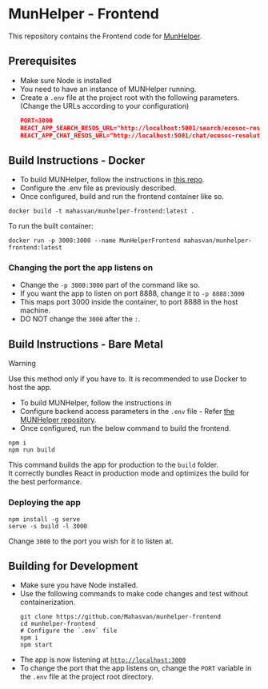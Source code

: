 # MunHelper - Frontend
This repository contains the Frontend code for [MunHelper](https://github.com/mahasvan/munhelper).


## Prerequisites
- Make sure Node is installed
- You need to have an instance of MUNHelper running. 
- Create a `.env` file at the project root with the following parameters. (Change the URLs according to your configuration)
    ```json
    PORT=3000
    REACT_APP_SEARCH_RESOS_URL="http://localhost:5001/search/ecosoc-resolutions?query="
    REACT_APP_CHAT_RESOS_URL="http://localhost:5001/chat/ecosoc-resolutions?query="
    ```

## Build Instructions - Docker
- To build MUNHelper, follow the instructions in [this repo](https://github.com/mahasvan/munhelper).
- Configure the .env file as previously described.
- Once configured, build and run the frontend container like so.

```shell
docker build -t mahasvan/munhelper-frontend:latest .
```
To run the built container:
```shell
docker run -p 3000:3000 --name MunHelperFrontend mahasvan/munhelper-frontend:latest
```

### Changing the port the app listens on
- Change the `-p 3000:3000` part of the command like so.
- If you want the app to listen on port 8888, change it to `-p 8888:3000`
- This maps port 3000 inside the container, to port 8888 in the host machine.
- DO NOT change the `3000` after the `:`. 

## Build Instructions - Bare Metal

> [!WARNING]  
> Use this method only if you have to. It is recommended to use Docker to host the app.

- To build MUNHelper, follow the instructions in 
- Configure backend access parameters in the `.env` file - Refer [the MUNHelper repository](https://github.com/mahasvan/munhelper).
- Once configured, run the below command to build the frontend.

```shell
npm i
npm run build
```

This command builds the app for production to the `build` folder.\
It correctly bundles React in production mode and optimizes the build for the best performance.

### Deploying the app

```shell
npm install -g serve
serve -s build -l 3000
```
Change `3000` to the port you wish for it to listen at.

## Building for Development
- Make sure you have Node installed.
- Use the following commands to make code changes and test without containerization.
    ```shell
    git clone https://github.com/Mahasvan/munhelper-frontend
    cd munhelper-frontend
    # Configure the `.env` file
    npm i
    npm start
    ```
- The app is now listening at [`http://localhost:3000`](http://localhost:3000)
- To change the port that the app listens on, change the `PORT` variable in the `.env` file at the project root directory.